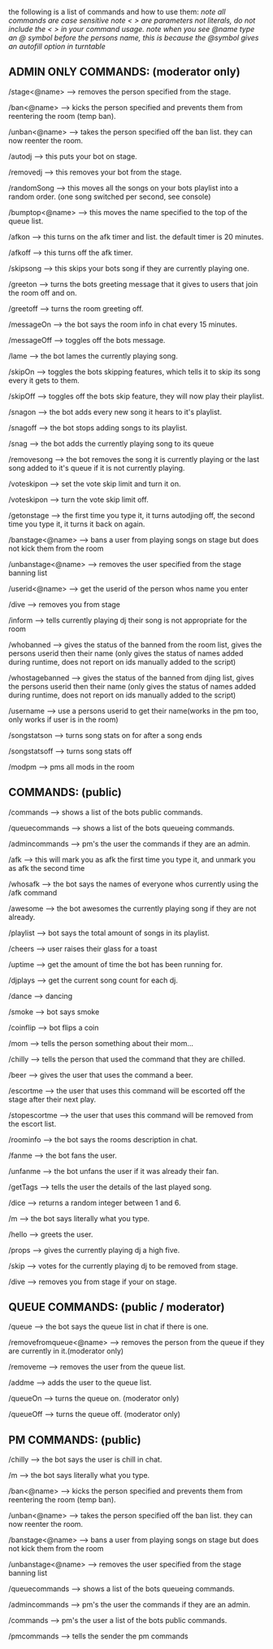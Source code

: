 the following is a list of commands and how to use them:
*note all commands are case sensitive*
*note < > are parameters not literals, do not include the < > in your command usage.*
*note when you see @name type an @ symbol before the persons name, this is because the @symbol gives an autofill option in turntable*

## ADMIN ONLY COMMANDS: (moderator only)

/stage<space><@name> --> removes the person specified from the stage.

/ban<space><@name> --> kicks the person specified and prevents them from reentering the room (temp ban).

/unban<space><@name> --> takes the person specified off the ban list. they can now reenter the room.

/autodj --> this puts your bot on stage.

/removedj --> this removes your bot from the stage.

/randomSong --> this moves all the songs on your bots playlist into a random order. (one song switched per second, see console)

/bumptop<space><@name> --> this moves the name specified to the top of the queue list.

/afkon --> this turns on the afk timer and list. the default timer is 20 minutes.

/afkoff --> this turns off the afk timer.

/skipsong --> this skips your bots song if they are currently playing one.

/greeton --> turns the bots greeting message that it gives to users that join the room off and on.

/greetoff --> turns the room greeting off.

/messageOn --> the bot says the room info in chat every 15 minutes.

/messageOff --> toggles off the bots message.

/lame --> the bot lames the currently playing song.

/skipOn --> toggles the bots skipping features, which tells it to skip its song every it gets to them.

/skipOff --> toggles off the bots skip feature, they will now play their playlist.

/snagon --> the bot adds every new song it hears to it's playlist.

/snagoff --> the bot stops adding songs to its playlist.

/snag --> the bot adds the currently playing song to its queue

/removesong --> the bot removes the song it is currently playing or the last song added to it's queue if it is not currently playing.

/voteskipon<space><number> --> set the vote skip limit and turn it on.

/voteskipon<space><number> --> turn the vote skip limit off.

/getonstage --> the first time you type it, it turns autodjing off, the second time you type it, it turns it back on again.

/banstage<space><@name> --> bans a user from playing songs on stage but does not kick them from the room

/unbanstage<space><@name> --> removes the user specified from the stage banning list

/userid<space><@name> --> get the userid of the person whos name you enter

/dive --> removes you from stage

/inform --> tells currently playing dj their song is not appropriate for the room

/whobanned --> gives the status of the banned from the room list, gives the persons userid then their name (only gives the status of names added during runtime, does not report on ids manually added to the script)

/whostagebanned --> gives the status of the banned from djing list, gives the persons userid then their name (only gives the status of names added during runtime, does not report on ids manually added to the script)

/username<space><userid> --> use a persons userid to get their name(works in the pm too, only works if user is in the room)

/songstatson --> turns song stats on for after a song ends

/songstatsoff --> turns song stats off

/modpm --> pms all mods in the room

## COMMANDS: (public)

/commands --> shows a list of the bots public commands.

/queuecommands --> shows a list of the bots queueing commands.

/admincommands --> pm's the user the commands if they are an admin.

/afk --> this will mark you as afk the first time you type it, and unmark you as afk the second time

/whosafk --> the bot says the names of everyone whos currently using the /afk command

/awesome --> the bot awesomes the currently playing song if they are not already.

/playlist --> bot says the total amount of songs in its playlist.

/cheers --> user raises their glass for a toast

/uptime --> get the amount of time the bot has been running for.

/djplays --> get the current song count for each dj.

/dance --> dancing

/smoke --> bot says smoke

/coinflip --> bot flips a coin

/mom --> tells the person something about their mom...

/chilly --> tells the person that used the command that they are chilled.

/beer --> gives the user that uses the command a beer.

/escortme --> the user that uses this command will be escorted off the stage after their next play.

/stopescortme --> the user that uses this command will be removed from the escort list.

/roominfo --> the bot says the rooms description in chat.

/fanme --> the bot fans the user.

/unfanme --> the bot unfans the user if it was already their fan.

/getTags --> tells the user the details of the last played song.

/dice --> returns a random integer between 1 and 6.

/m<space><your message here> --> the bot says literally what you type.

/hello --> greets the user.

/props --> gives the currently playing dj a high five.

/skip --> votes for the currently playing dj to be removed from stage.

/dive --> removes you from stage if your on stage.




## QUEUE COMMANDS: (public / moderator)

/queue --> the bot says the queue list in chat if there is one.

/removefromqueue<space><@name> --> removes the person from the queue if they are currently in it.(moderator only)

/removeme --> removes the user from the queue list.

/addme --> adds the user to the queue list.

/queueOn --> turns the queue on. (moderator only)

/queueOff --> turns the queue off. (moderator only)


## PM COMMANDS: (public)

/chilly --> the bot says the user is chill in chat.

/m<space><your message here> --> the bot says literally what you type.

/ban<space><@name> --> kicks the person specified and prevents them from reentering the room (temp ban).

/unban<space><@name> --> takes the person specified off the ban list. they can now reenter the room.

/banstage<space><@name> --> bans a user from playing songs on stage but does not kick them from the room

/unbanstage<space><@name> --> removes the user specified from the stage banning list

/queuecommands --> shows a list of the bots queueing commands.

/admincommands --> pm's the user the commands if they are an admin.

/commands --> pm's the user a list of the bots public commands.

/pmcommands --> tells the sender the pm commands














